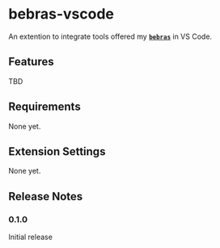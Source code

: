# bebras-vscode

An extention to integrate tools offered my [**`bebras`**](https://github.com/jppellet/bebras) in VS Code.

## Features

TBD

## Requirements

None yet.

## Extension Settings

None yet.

## Release Notes


### 0.1.0

Initial release
